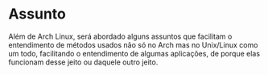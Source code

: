 # Assunto

Além de Arch Linux, será abordado alguns assuntos que facilitam o entendimento de métodos usados não só no Arch mas no Unix/Linux como um todo, facilitando o entendimento de algumas aplicações, de porque elas funcionam desse jeito ou daquele outro jeito.
